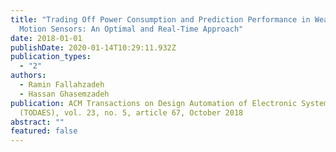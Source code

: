 ```yaml
---
title: "Trading Off Power Consumption and Prediction Performance in Wearable
  Motion Sensors: An Optimal and Real-Time Approach"
date: 2018-01-01
publishDate: 2020-01-14T10:29:11.932Z
publication_types:
  - "2"
authors:
  - Ramin Fallahzadeh
  - Hassan Ghasemzadeh
publication: ACM Transactions on Design Automation of Electronic Systems
  (TODAES), vol. 23, no. 5, article 67, October 2018
abstract: ""
featured: false
---
```

